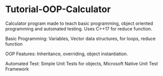 # Tutorial-OOP-Calculator
Calculator program made to teach basic programming, object oriented programming and automated testing. Uses C++17 for reduce function.

Basic Programming:
Variables, Vector data structures, for loops, reduce function

OOP Features:
Inheritance, overriding, object instantiation.

Automated Test:
Simple Unit Tests for objects, Microsoft Native Unit Test Framework

